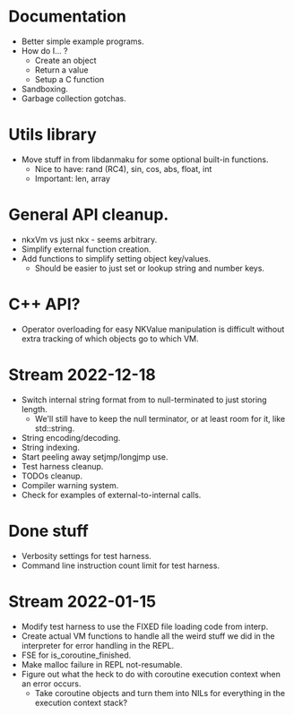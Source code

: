 # Documentation
- Better simple example programs.
- How do I... ?
  - Create an object
  - Return a value
  - Setup a C function
- Sandboxing.
- Garbage collection gotchas.

# Utils library
- Move stuff in from libdanmaku for some optional built-in functions.
  - Nice to have: rand (RC4), sin, cos, abs, float, int
  - Important:    len, array

# General API cleanup.
- nkxVm vs just nkx - seems arbitrary.
- Simplify external function creation.
- Add functions to simplify setting object key/values.
  - Should be easier to just set or lookup string and number keys.

# C++ API?
- Operator overloading for easy NKValue manipulation is difficult
  without extra tracking of which objects go to which VM.

# Stream 2022-12-18
- Switch internal string format from to null-terminated to just storing length.
  - We'll still have to keep the null terminator, or at least room for it, like std::string.
- String encoding/decoding.
- String indexing.
- Start peeling away setjmp/longjmp use.
- Test harness cleanup.
- TODOs cleanup.
- Compiler warning system.
- Check for examples of external-to-internal calls.

# Done stuff
- Verbosity settings for test harness.
- Command line instruction count limit for test harness.


# Stream 2022-01-15
- Modify test harness to use the FIXED file loading code from interp.
- Create actual VM functions to handle all the weird stuff we did in
  the interpreter for error handling in the REPL.
- FSE for is_coroutine_finished.
- Make malloc failure in REPL not-resumable.
- Figure out what the heck to do with coroutine execution context when an error occurs.
  - Take coroutine objects and turn them into NILs for everything in
    the execution context stack?
